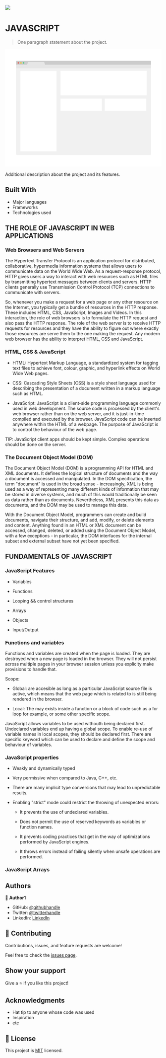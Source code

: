 ![](https://img.shields.io/badge/Microverse-blueviolet)

# JAVASCRIPT

> One paragraph statement about the project.

![screenshot](./app_screenshot.png)

Additional description about the project and its features.

## Built With

- Major languages
- Frameworks
- Technologies used

## THE ROLE OF JAVASCRIPT IN WEB APPLICATIONS

### Web Browsers and Web Servers

The Hypertext Transfer Protocol is an application protocol for distributed, collaborative, hypermedia information systems that allows users to communicate data on the World Wide Web. As a request-response protocol, HTTP gives users a way to interact with web resources such as HTML files by transmitting hypertext messages between clients and servers. HTTP clients generally use Transmission Control Protocol (TCP) connections to communicate with servers.

So, whenever you make a request for a web page or any other resource on the Internet, you typically get a bundle of resources in the HTTP response. These includes HTML, CSS, JavaScript, Images and Videos. In this interaction, the role of web browsers is to formulate the HTTP request and also pass the HTTP response. The role of the web server is to receive HTTP requests for resources and they have the ability to figure out where exactly those resources are serve them to the one making the request. Any modern web browser has the ability to interpret HTML, CSS and JavaScript. 

### HTML, CSS & JavaScript

- HTML: Hypertext Markup Language, a standardized system for tagging text files to achieve font, colour, graphic, and hyperlink effects on World Wide Web pages.

- CSS: Cascading Style Sheets (CSS) is a style sheet language used for describing the presentation of a document written in a markup language such as HTML.

- JavaScript: JavaScript is a client-side programming language commonly used in web development. The source code is processed by the client's web browser rather than on the web server, and it is just-in-time compiled and executed by the browser. JavaScript code can be inserted anywhere within the HTML of a webpage. The purpose of JavaScript is to control the behaviour of the web page.

TIP: JavaScript client apps should be kept simple. Complex operations should be done on the server.

### The Document Object Model (DOM)

The Document Object Model (DOM) is a programming API for HTML and XML documents. It defines the logical structure of documents and the way a document is accessed and manipulated. In the DOM specification, the term "document" is used in the broad sense - increasingly, XML is being used as a way of representing many different kinds of information that may be stored in diverse systems, and much of this would traditionally be seen as data rather than as documents. Nevertheless, XML presents this data as documents, and the DOM may be used to manage this data.

With the Document Object Model, programmers can create and build documents, navigate their structure, and add, modify, or delete elements and content. Anything found in an HTML or XML document can be accessed, changed, deleted, or added using the Document Object Model, with a few exceptions - in particular, the DOM interfaces for the internal subset and external subset have not yet been specified.

## FUNDAMENTALS OF JAVASCRIPT

### JavaScript Features

- Variables

- Functions

- Looping && control structures

- Arrays

- Objects

- Input/Output

### Functions and variables

Functions and variables are created when the page is loaded. They are destroyed when a new page is loaded in the browser. They will not persist across multiple pages in your browser session unless you explicity make provisions to handle that.

Scope:

- Global: are accesible as long as a particular JavaScript source file is active, which means that the web page which is related to is still being rendered in the browser.

- Local: The may exists inside a function or a block of code such as a for loop for example, or some other specific scope. 

JavaScript allows variables to be used withouth being declared first. Undeclared variables end up having a global scope. To enable re-use of variable names in local scopes, they should be declared first. There are specific keyword which can be used to declare and define the scope and behaviour of variables.

### JavaScript properties

- Weakly and dynamically typed

- Very permissive when compared to Java, C++, etc. 

- There are many implicit type conversions that may lead to unpredictable results.

- Enabling "strict" mode could restrict the throwing of unexpected errors: 

    - It prevents the use of undeclared variables.

    - Does not permit the use of reserved keywords as variables or function names.

    - It prevents coding practices that get in the way of optimizations performed by JavaScript engines. 

    - It throws errors instead of failing silently when unsafe operations are performed.

### JavaScript Arrays 

## Authors

👤 **Author1**

- GitHub: [@githubhandle](https://github.com/githubhandle)
- Twitter: [@twitterhandle](https://twitter.com/twitterhandle)
- LinkedIn: [LinkedIn](https://linkedin.com/linkedinhandle)

## 🤝 Contributing

Contributions, issues, and feature requests are welcome!

Feel free to check the [issues page](issues/).

## Show your support

Give a ⭐️ if you like this project!

## Acknowledgments

- Hat tip to anyone whose code was used
- Inspiration
- etc

## 📝 License

This project is [MIT](lic.url) licensed.
